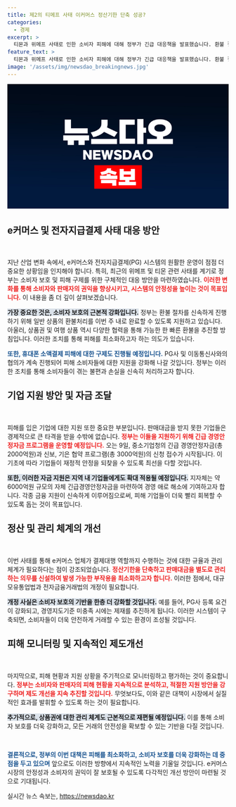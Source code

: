 ```yaml
---
title: 제2의 티메프 사태 이커머스 정산기한 단축 성공?
categories:
  - 경제
excerpt: >
  티몬과 위메프 사태로 인한 소비자 피해에 대해 정부가 긴급 대응책을 발표했습니다. 환불 절차 가속화와 기업 지원 대책이 포함되어, 소비자 보호가 강화될 예정입니다. 클릭하여 자세히 알아보세요!
feature_text: >
  티몬과 위메프 사태로 인한 소비자 피해에 대해 정부가 긴급 대응책을 발표했습니다. 환불 절차 가속화와 기업 지원 대책이 포함되어, 소비자 보호가 강화될 예정입니다. 클릭하여 자세히 알아보세요!
image: '/assets/img/newsdao_breakingnews.jpg'
---
```


<p><img src="/assets/img/newsdao_breakingnews.jpg" alt="ranknews 속보" /></p>

<h2 data-ke-size="size26">e커머스 및 전자지급결제 사태 대응 방안</h2>

<p data-ke-size="size16">&nbsp;</p>

<p>지난 산업 변화 속에서, e커머스와 전자지급결제(PG) 시스템의 원활한 운영이 점점 더 중요한 상황임을 인지해야 합니다. 특히, 최근의 위메프 및 티몬 관련 사태를 계기로 정부는 소비자 보호 및 피해 구제를 위한 구체적인 대응 방안을 마련하였습니다. <b><span style="color: #ee2323;">이러한 변화를 통해 소비자와 판매자의 권익을 향상시키고, 시스템의 안정성을 높이는 것이 목표입니다.</span></b> 이 내용을 좀 더 깊이 살펴보겠습니다.</p>

<p><b><span style="background-color: #21538527;">가장 중요한 것은, 소비자 보호의 근본적 강화입니다.</span></b> 정부는 환불 절차를 신속하게 진행하기 위해 일반 상품의 환불처리를 이번 주 내로 완료할 수 있도록 지원하고 있습니다. 아울러, 상품권 및 여행 상품 역시 다양한 협력을 통해 가능한 한 빠른 환불을 추진할 방침입니다. 이러한 조치를 통해 피해를 최소화하고자 하는 의도가 있습니다.</p>

<p><b><span style="color: #1a5490;">또한, 휴대폰 소액결제 피해에 대한 구제도 진행될 예정입니다.</span></b> PG사 및 이동통신사와의 협의가 계속 진행되어 피해 소비자들에 대한 지원을 강화해 나갈 것입니다. 정부는 이러한 조치를 통해 소비자들이 겪는 불편과 손실을 신속히 처리하고자 합니다.</p>

<h2 data-ke-size="size26">기업 지원 방안 및 자금 조달</h2>

<p data-ke-size="size16">&nbsp;</p>

<p>피해를 입은 기업에 대한 지원 또한 중요한 부분입니다. 판매대금을 받지 못한 기업들은 경제적으로 큰 타격을 받을 수밖에 없습니다. <b><span style="color: #ee2323;">정부는 이들을 지원하기 위해 긴급 경영안정자금 프로그램을 운영할 예정입니다.</span></b> 오는 9일, 중소기업청의 긴급 경영안정자금(총 2000억원)과 신보, 기은 협약 프로그램(총 3000억원)의 신청 접수가 시작됩니다. 이 기초에 따라 기업들이 재정적 안정을 되찾을 수 있도록 최선을 다할 것입니다.</p>

<p><b><span style="background-color: #21538527;">또한, 이러한 자금 지원은 지역 내 기업들에게도 확대 적용될 예정입니다.</span></b> 지자체는 약 6000억원 규모의 자체 긴급경영안정자금을 마련하여 경영 애로 해소에 기여하고자 합니다. 각종 금융 지원이 신속하게 이루어짐으로써, 피해 기업들이 더욱 빨리 회복할 수 있도록 돕는 것이 목표입니다.</p>

<h2 data-ke-size="size26">정산 및 관리 체계의 개선</h2>

<p data-ke-size="size16">&nbsp;</p>

<p>이번 사태를 통해 e커머스 업체가 결제대행 역할까지 수행하는 것에 대한 규율과 관리 체계가 필요하다는 점이 강조되었습니다. <b><span style="color: #ee2323;">정산기한을 단축하고 판매대금을 별도로 관리하는 의무를 신설하여 발생 가능한 부작용을 최소화하고자 합니다.</span></b> 이러한 점에서, 대규모유통업법과 전자금융거래법의 개정이 필요합니다.</p>

<p><b><span style="background-color: #21538527;">개정 사실은 소비자 보호의 기반을 한층 더 강화할 것입니다.</span></b> 예를 들어, PG사 등록 요건이 강화되고, 경영지도기준 미충족 시에는 제재를 추진하게 됩니다. 이러한 시스템이 구축되면, 소비자들이 더욱 안전하게 거래할 수 있는 환경이 조성될 것입니다. </p>

<h2 data-ke-size="size26">피해 모니터링 및 지속적인 제도개선</h2>

<p data-ke-size="size16">&nbsp;</p>

<p>마지막으로, 피해 현황과 지원 상황을 주기적으로 모니터링하고 평가하는 것이 중요합니다. <b><span style="color: #ee2323;">정부는 소비자와 판매자의 피해 현황을 지속적으로 분석하고, 적절한 지원 방안을 강구하며 제도 개선을 지속 추진할 것입니다.</span></b> 무엇보다도, 이와 같은 대책이 시장에서 실질적인 효과를 발휘할 수 있도록 하는 것이 필요합니다.</p>

<p><b><span style="background-color: #21538527;">추가적으로, 상품권에 대한 관리 체계도 근본적으로 재편될 예정입니다.</span></b> 이를 통해 소비자 보호를 더욱 강화하고, 모든 거래의 안전성을 확보할 수 있는 기반을 다질 것입니다.</p>

<p data-ke-size="size16">&nbsp;</p> 

<p><b><span style="color: #1a5490;">결론적으로, 정부의 이번 대책은 피해를 최소화하고, 소비자 보호를 더욱 강화하는 데 중점을 두고 있으며</span></b> 앞으로도 이러한 방향에서 지속적인 노력을 기울일 것입니다. e커머스 시장의 안정성과 소비자의 권익이 잘 보호될 수 있도록 다각적인 개선 방안이 마련될 것으로 기대됩니다.</p>
실시간 뉴스 속보는, <a href="https://newsdao.kr" rel="dofollow">https://newsdao.kr</a>



